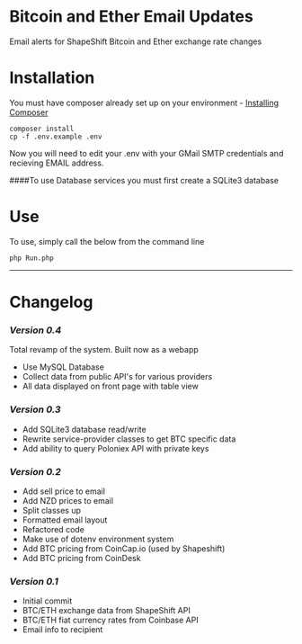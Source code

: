# Bitcoin and Ether Email Updates
Email alerts for ShapeShift Bitcoin and Ether exchange rate changes

# Installation
You must have composer already set up on your environment - [Installing Composer](https://getcomposer.org/doc/00-intro.md)

```
composer install
cp -f .env.example .env
```

Now you will need to edit your .env with your GMail SMTP credentials and recieving EMAIL address.

####To use Database services you must first create a SQLite3 database

# Use
To use, simply call the below from the command line 
```
php Run.php
```

---

# Changelog 

### _Version 0.4_
Total revamp of the system. Built now as a webapp

- Use MySQL Database
- Collect data from public API's for various providers
- All data displayed on front page with table view

### _Version 0.3_
- Add SQLite3 database read/write
- Rewrite service-provider classes to get BTC specific data
- Add ability to query Poloniex API with private keys 

### _Version 0.2_
- Add sell price to email
- Add NZD prices to email
- Split classes up
- Formatted email layout
- Refactored code
- Make use of dotenv environment system
- Add BTC pricing from CoinCap.io (used by Shapeshift)
- Add BTC pricing from CoinDesk

### _Version 0.1_
- Initial commit 
- BTC/ETH exchange data from ShapeShift API
- BTC/ETH fiat currency rates from Coinbase API
- Email info to recipient
 


